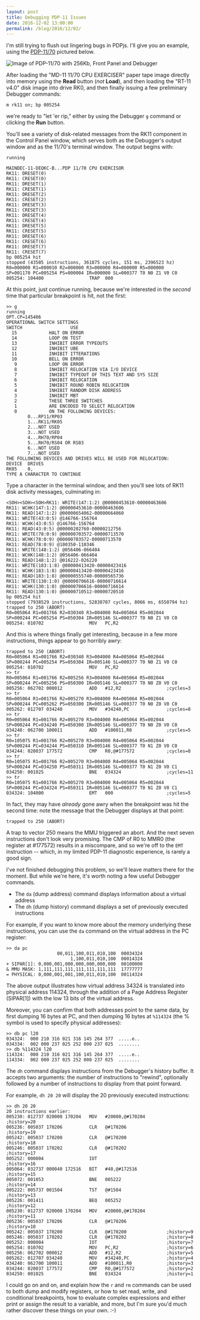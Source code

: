 ```yaml
---
layout: post
title: Debugging PDP-11 Issues
date: 2016-12-02 13:00:00
permalink: /blog/2016/12/02/
---
```


I'm still trying to flush out lingering bugs in PDPjs.  I'll give you an example, using the
[PDP-11/70](/machines/dec/pdp11/1170/panel/debugger/) pictured below.

![Image of PDP-11/70 with 256Kb, Front Panel and Debugger](/blog/images/pdp-1170-panel-debugger.png)

After loading the "MD-11 11/70 CPU EXERCISER" paper tape image directly into memory using the **Read** button
(*not* **Load**), and then loading the "RT-11 v4.0" disk image into drive RK0, and then finally issuing a few
preliminary Debugger commands:

	m rk11 on; bp 005254

we're ready to "let 'er rip," either by using the Debugger `g` command or clicking the **Run** button.

You'll see a variety of disk-related messages from the RK11 component in the Control Panel window, which serves
both as the Debugger's output window and as the 11/70's terminal window.  The output begins with:

	running
	
	MAINDEC-11-DEQKC-B...PDP 11/70 CPU EXERCISOR
	RK11: DRESET(0)
	RK11: CRESET(0)
	RK11: DRESET(1)
	RK11: CRESET(1)
	RK11: DRESET(2)
	RK11: CRESET(2)
	RK11: DRESET(3)
	RK11: CRESET(3)
	RK11: DRESET(4)
	RK11: CRESET(4)
	RK11: DRESET(5)
	RK11: CRESET(5)
	RK11: DRESET(6)
	RK11: CRESET(6)
	RK11: DRESET(7)
	RK11: CRESET(7)
	bp 005254 hit
	stopped (43505 instructions, 361875 cycles, 151 ms, 2396523 hz)
	R0=000000 R1=000010 R2=000000 R3=000000 R4=000000 R5=000000 
	SP=001170 PC=005254 PS=000004 IR=000000 SL=000377 T0 N0 Z1 V0 C0 
	005254: 104400                 TRAP  000

At this point, just continue running, because we're interested in the *second* time that particular breakpoint is
hit, not the first:

	>> g
	running
	OPT.CP=145406
	OPERATIONAL SWITCH SETTINGS
	SWITCH                  USE
	  15            HALT ON ERROR
	  14            LOOP ON TEST
	  13            INHIBIT ERROR TYPEOUTS
	  12            INHIBIT UBE
	  11            INHIBIT ITTERATIONS
	  10            BELL ON ERROR
	   9            LOOP ON ERROR
	   8            INHIBIT RELOCATION VIA I/O DEVICE
	   7            INHIBIT TYPEOUT OF THIS TEXT AND SYS SIZE
	   6            INHIBIT RELOCATION
	   5            INHIBIT ROUND ROBIN RELOCATION
	   4            INHIBIT RANDOM DISK ADDRESS
	   3            INHIBIT MBT
	   2            THESE THREE SWITCHES
	   1            ARE ENCODED TO SELECT RELOCATION
	   0            ON THE FOLLOWING DEVICES:
			0...RP11/RP03
			1...RK11/RK05
			2...NOT USED
			3...NOT USED
			4...RH70/RP04
			5...RH70/RS04 OR RS03
			6...NOT USED
			7...NOT USED
	THE FOLLOWING DEVICES AND DRIVES WILL BE USED FOR RELOCATION:
	DEVICE  DRIVES
	RK05    0, 
	TYPE A CHARACTER TO CONTINUE

Type a character in the terminal window, and then you'll see lots of RK11 disk activity messages, culminating in:

	<SOH><SOH><SOH>RK11: WRITE(147:1:2) @00000453610-00000463606
	RK11: WCHK(147:1:2) @00000453610-00000463606
	RK11: READ(147:1:2) @00000654062-00000664060
	RK11: WRITE(43:0:5) @146766-156764
	RK11: WCHK(43:0:5) @146766-156764
	RK11: READ(43:0:5) @00000202760-00000212756
	RK11: WRITE(78:0:9) @00000703572-00000713570
	RK11: WCHK(78:0:9) @00000703572-00000713570
	RK11: READ(78:0:9) @100350-110346
	RK11: WRITE(148:1:2) @056406-066404
	RK11: WCHK(148:1:2) @056406-066404
	RK11: READ(148:1:2) @016222-026220
	RK11: WRITE(183:1:8) @00000413420-00000423416
	RK11: WCHK(183:1:8) @00000413420-00000423416
	RK11: READ(183:1:8) @00000555740-00000565736
	RK11: WRITE(130:1:0) @00000706616-00000716614
	RK11: WCHK(130:1:0) @00000706616-00000716614
	RK11: READ(130:1:0) @00000710512-00000720510
	bp 005254 hit
	stopped (7938529 instructions, 52838707 cycles, 8066 ms, 6550794 hz)
	trapped to 250 (ABORT)
	R0=005064 R1=001766 R2=030340 R3=004000 R4=005064 R5=002044 
	SP=000244 PC=005254 PS=050304 IR=005146 SL=000377 T0 N0 Z1 V0 C0 
	005254: 010702                 MOV   PC,R2

And this is where things finally get interesting, because in a few more instructions, things appear to go horribly
awry:

	trapped to 250 (ABORT)
	R0=005064 R1=001766 R2=030340 R3=004000 R4=005064 R5=002044 
	SP=000244 PC=005254 PS=050304 IR=005146 SL=000377 T0 N0 Z1 V0 C0 
	005254: 010702                 MOV   PC,R2
	>> tr
	R0=005064 R1=001766 R2=005256 R3=004000 R4=005064 R5=002044 
	SP=000244 PC=005256 PS=050300 IR=005146 SL=000377 T0 N0 Z0 V0 C0 
	005256: 062702 000012          ADD   #12,R2                 ;cycles=3
	>> tr
	R0=005064 R1=001766 R2=005270 R3=004000 R4=005064 R5=002044 
	SP=000244 PC=005262 PS=050300 IR=005146 SL=000377 T0 N0 Z0 V0 C0 
	005262: 012707 034240          MOV   #34240,PC              ;cycles=8
	>> tr
	R0=005064 R1=001766 R2=005270 R3=004000 R4=005064 R5=002044 
	SP=000244 PC=034240 PS=050300 IR=005146 SL=000377 T0 N0 Z0 V0 C0 
	034240: 062700 100011          ADD   #100011,R0             ;cycles=5
	>> tr
	R0=105075 R1=001766 R2=005270 R3=004000 R4=005064 R5=002044 
	SP=000244 PC=034244 PS=050310 IR=005146 SL=000377 T0 N1 Z0 V0 C0 
	034244: 020037 177572          CMP   R0,@#177572            ;cycles=8
	>> tr
	R0=105075 R1=001766 R2=005270 R3=004000 R4=005064 R5=002044 
	SP=000244 PC=034250 PS=050311 IR=005146 SL=000377 T0 N1 Z0 V0 C1 
	034250: 001025                 BNE   034324                 ;cycles=11
	>> tr
	R0=105075 R1=001766 R2=005270 R3=004000 R4=005064 R5=002044 
	SP=000244 PC=034324 PS=050311 IR=005146 SL=000377 T0 N1 Z0 V0 C1 
	034324: 104000                 EMT   000                    ;cycles=5

In fact, they may have *already* gone awry when the breakpoint was hit the second time: note the message that the
Debugger displays at that point:

	trapped to 250 (ABORT)

A trap to vector 250 means the MMU triggered an abort.  And the next seven instructions don't look very promising.
The CMP of R0 to MMR0 (the register at #177572) results in a miscompare, and so we're off to the `EMT` instruction --
which, in my limited PDP-11 diagnostic experience, is rarely a good sign.

I've not finished debugging this problem, so we'll leave matters there for the moment.  But while we're here, it's
worth noting a few useful Debugger commands.

- The `da` (dump address) command displays information about a virtual address
- The `dh` (dump history) command displays a set of previously executed instructions

For example, if you want to know more about the memory underlying these instructions, you can use the `da` command on
the virtual address in the PC register:

	>> da pc
                       00,011,100,011,010,100  00034324
                            1,100,011,010,100  00014324
    + SIPAR[1]: 0,000,001,000,000,000,000,000  00100000
    & MMU MASK: 1,111,111,111,111,111,111,111  17777777
    = PHYSICAL: 0,000,001,001,100,011,010,100  00114324

The above output illustrates how virtual address 34324 is translated into physical address 114324, through the
addition of a Page Address Register (SIPAR[1]) with the low 13 bits of the virtual address.

Moreover, you can confirm that both addresses point to the same data, by first dumping 16 bytes at PC, and then
dumping 16 bytes at `%114324` (the % symbol is used to specify physical addresses):

	>> db pc l20
	034324:  000 210 316 021 316 145 264 377  .....e..
	034334:  002 000 237 025 252 000 237 025  ........
	>> db %114324 l20
	114324:  000 210 316 021 316 145 264 377  .....e..
	114334:  002 000 237 025 252 000 237 025  ........

The `dh` command displays instructions from the Debugger's history buffer.  It accepts two arguments: the number of
instructions to "rewind", optionally followed by a number of instructions to display from that point forward.

For example, `dh 20 20` will display the 20 previously executed instructions:

	>> dh 20 20
	20 instructions earlier:
    005230: 012737 020000 170204   MOV   #20000,@#170204        ;history=20
    005236: 005037 170206          CLR   @#170206               ;history=19
    005242: 005037 170200          CLR   @#170200               ;history=18
    005246: 005037 170202          CLR   @#170202               ;history=17
    005252: 000004                 IOT                          ;history=16
    005064: 032737 000040 172516   BIT   #40,@#172516           ;history=15
    005072: 001053                 BNE   005222                 ;history=14
    005222: 005737 001504          TST   @#1504                 ;history=13
    005226: 001411                 BEQ   005252                 ;history=12
    005230: 012737 020000 170204   MOV   #20000,@#170204        ;history=11
    005236: 005037 170206          CLR   @#170206               ;history=10
    005242: 005037 170200          CLR   @#170200               ;history=9
    005246: 005037 170202          CLR   @#170202               ;history=8
    005252: 000004                 IOT                          ;history=7
    005254: 010702                 MOV   PC,R2                  ;history=6
    005256: 062702 000012          ADD   #12,R2                 ;history=5
    005262: 012707 034240          MOV   #34240,PC              ;history=4
    034240: 062700 100011          ADD   #100011,R0             ;history=3
    034244: 020037 177572          CMP   R0,@#177572            ;history=2
    034250: 001025                 BNE   034324                 ;history=1

I could go on and on, and explain how the `r` and `rm` commands can be used to both dump and modify registers, or
how to set read, write, and conditional breakpoints, how to evaluate complex expressions and either print or assign
the result to a variable, and more, but I'm sure you'd much rather discover these things on your own.  :-)
